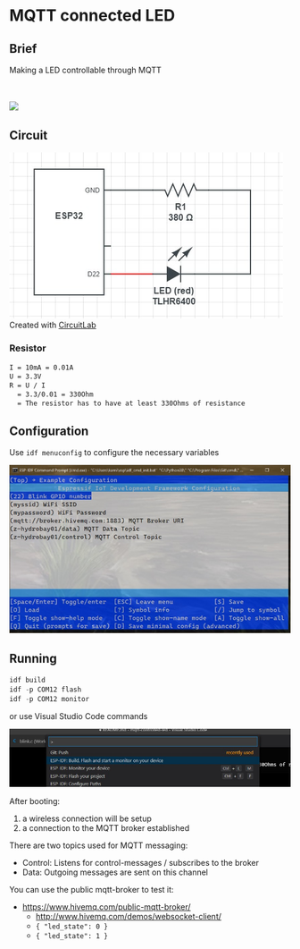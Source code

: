 # MQTT connected LED


## Brief


Making a LED controllable through MQTT

\
\
![](./images/led-demo.gif)

## Circuit

![Circuit: GND-380R-LED(10mA)-D22(3.3V)](./images/circuit.jpg)\
Created with [CircuitLab](https://www.circuitlab.com/editor/)

### Resistor

```
I = 10mA = 0.01A
U = 3.3V
R = U / I 
  = 3.3/0.01 = 330Ohm
  = The resistor has to have at least 330Ohms of resistance
```


## Configuration

Use `idf menuconfig` to configure the necessary variables

![Configuration settings](./images/configurations.jpg)


## Running

```powershell
idf build
idf -p COM12 flash
idf -p COM12 monitor
```

or use Visual Studio Code commands

![](./images/vs-code-commands.jpg)


After booting:
1. a wireless connection will be setup
1. a connection to the MQTT broker established

There are two topics used for MQTT messaging:
* Control: Listens for control-messages / subscribes to the broker
* Data:    Outgoing messages are sent on this channel


You can use the public mqtt-broker to test it:

* https://www.hivemq.com/public-mqtt-broker/
    * http://www.hivemq.com/demos/websocket-client/
    * `{ "led_state": 0 }`
    * `{ "led_state": 1 }`

